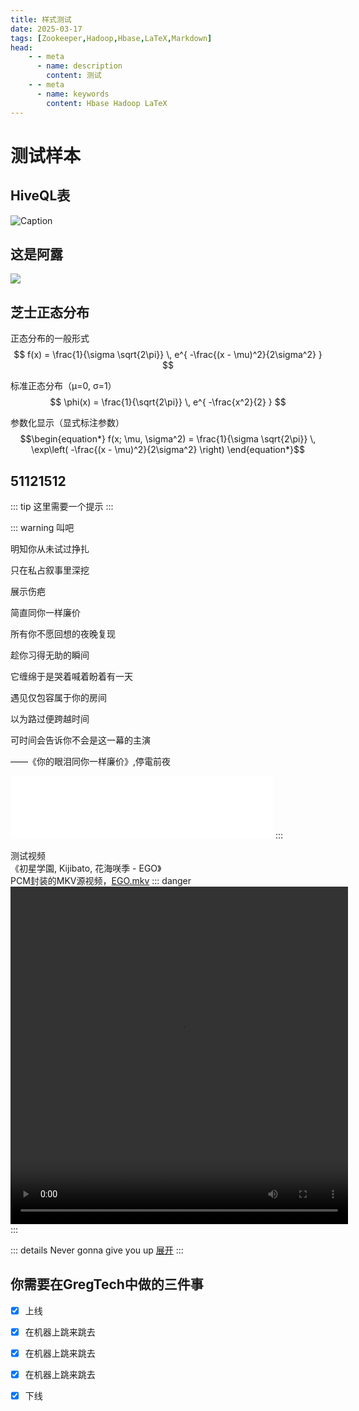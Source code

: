 ```yaml
---
title: 样式测试
date: 2025-03-17
tags: [Zookeeper,Hadoop,Hbase,LaTeX,Markdown]
head:
    - - meta
      - name: description
        content: 测试
    - - meta
      - name: keywords
        content: Hbase Hadoop LaTeX
---
```


# 测试样本

## HiveQL表
![Caption](/testhql.png)

## 这是阿露
<img src="/ahru.gif" data-fancybox="gallery"/>

## 芝士正态分布
正态分布的一般形式
$$
f(x) = \frac{1}{\sigma \sqrt{2\pi}} \, e^{ -\frac{(x - \mu)^2}{2\sigma^2} }
$$

标准正态分布（μ=0, σ=1）
$$
\phi(x) = \frac{1}{\sqrt{2\pi}} \, e^{ -\frac{x^2}{2} }
$$

参数化显示（显式标注参数）
$$\begin{equation*}
f(x; \mu, \sigma^2) = \frac{1}{\sigma \sqrt{2\pi}} \, \exp\left( -\frac{(x - \mu)^2}{2\sigma^2} \right)
\end{equation*}$$

## 51121512

::: tip
这里需要一个提示
:::

::: warning
叫吧

明知你从未试过挣扎

只在私占叙事里深挖

展示伤疤

简直同你一样廉价

所有你不愿回想的夜晚复现

趁你习得无助的瞬间

它缠绵于是哭着喊着盼着有一天

遇见仅包容属于你的房间

以为路过便跨越时间

可时间会告诉你不会是这一幕的主演

——《你的眼泪同你一样廉价》,停電前夜

<iframe frameborder="no" border="0" marginwidth="0" marginheight="0" width=420 height=100 src="//music.163.com/outchain/player?type=2&id=2671839026&auto=0&height=66"></iframe>
:::

测试视频<br/>
《初星学園, Kijibato, 花海咲季 - EGO》<br/>
PCM封装的MKV源视频，[EGO.mkv](https://raw.kkgithub.com/JDBeWL/docs-vite/main/public/EGO.mkv)
::: danger
<video controls width="540" height="540">
  <source src="/EGO.mp4" type="video/mp4">
</video>
:::

::: details
Never gonna give you up
<a href="https://www.bilibili.com/video/BV1GJ411x7h7" >展开</a>
:::

## 你需要在GregTech中做的三件事

- [x] 上线
- [x] 在机器上跳来跳去
- [x] 在机器上跳来跳去
- [x] 在机器上跳来跳去
- [x] 下线


